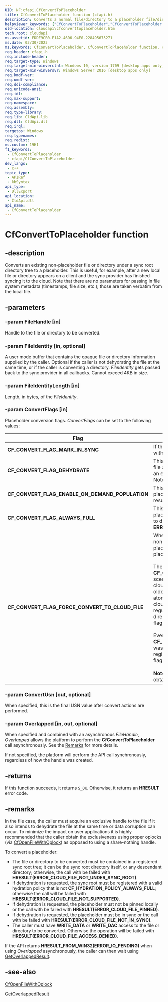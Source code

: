 ```yaml
---
UID: NF:cfapi.CfConvertToPlaceholder
title: CfConvertToPlaceholder function (cfapi.h)
description: Converts a normal file/directory to a placeholder file/directory.
helpviewer_keywords: ["CfConvertToPlaceholder","CfConvertToPlaceholder function","cfapi/CfConvertToPlaceholder","cloudApi.cfconverttoplaceholder"]
old-location: cloudapi\cfconverttoplaceholder.htm
tech.root: cloudapi
ms.assetid: FDDE9CB0-E1A2-46D6-94E0-228495675271
ms.date: 03/30/2023
ms.keywords: CfConvertToPlaceholder, CfConvertToPlaceholder function, cfapi/CfConvertToPlaceholder, cloudApi.cfconverttoplaceholder
req.header: cfapi.h
req.include-header: 
req.target-type: Windows
req.target-min-winverclnt: Windows 10, version 1709 [desktop apps only]
req.target-min-winversvr: Windows Server 2016 [desktop apps only]
req.kmdf-ver: 
req.umdf-ver: 
req.ddi-compliance: 
req.unicode-ansi: 
req.idl: 
req.max-support: 
req.namespace: 
req.assembly: 
req.type-library: 
req.lib: CldApi.lib
req.dll: CldApi.dll
req.irql: 
targetos: Windows
req.typenames: 
req.redist: 
ms.custom: 19H1
f1_keywords:
 - CfConvertToPlaceholder
 - cfapi/CfConvertToPlaceholder
dev_langs:
 - c++
topic_type:
 - APIRef
 - kbSyntax
api_type:
 - DllExport
api_location:
 - CldApi.dll
api_name:
 - CfConvertToPlaceholder
---
```


# CfConvertToPlaceholder function

## -description

Converts an existing non-placeholder file or directory under a sync root directory tree to a placeholder. This is useful, for example, after a new local file or directory appears on a client and the sync provider has finished syncing it to the cloud. Note that there are no parameters for passing in file system metadata (timestamps, file size, etc.); those are taken verbatim from the local file.

## -parameters

### -param FileHandle [in]

Handle to the file or directory to be converted.

### -param FileIdentity [in, optional]

A user mode buffer that contains the opaque file or directory information supplied by the caller. Optional if the caller is not dehydrating the file at the same time, or if the caller is converting a directory. *FileIdentity* gets passed back to the sync provider in all callbacks. Cannot exceed 4KB in size.

### -param FileIdentityLength [in]

Length, in bytes, of the *FileIdentity*.

### -param ConvertFlags [in]

Placeholder conversion flags. *ConvertFlags* can be set to the following values:

| Flag | Description |
|--------|--------|
| **CF_CONVERT_FLAG_MARK_IN_SYNC** | If this is specified, the platform marks the converted placeholder as in sync with cloud upon a successful conversion of the file. |
| **CF_CONVERT_FLAG_DEHYDRATE** | This is applicable for files only. When specified, the platform dehydrates the file after converting it to a placeholder successfully. The caller must acquire an exclusive handle when specifying this flag or data corruptions can occur. Note that the platform does not validate the exclusiveness of the handle. |
| **CF_CONVERT_FLAG_ENABLE_ON_DEMAND_POPULATION** | This is applicable for directories only. When specified, it marks the converted placeholder directory partially populated such that any future access to it will result in a **FETCH_PLACEHOLDERS** callback sent to the sync provider. |
| **CF_CONVERT_FLAG_ALWAYS_FULL** | This is effective on placeholder files only. Once a file is converted to a placeholder with this flag, the placeholder is marked always full. Any attempt to dehydrate such a placeholder will fail with error code **ERROR_CLOUD_FILE_DEHYDRATION_DISALLOWED**. |
| **CF_CONVERT_FLAG_FORCE_CONVERT_TO_CLOUD_FILE** | When specified, the platform allows a sync engine to atomically convert a non-cloud files placeholder (having another reparse tag/data) to a cloud files placeholder. Note that the API normally fails conversion of any non-placeholder file to a placeholder.<br/><br/>The combination **(CF\_CONVERT\_FLAG\_FORCE\_CONVERT\_TO\_CLOUD\_FILE \| CF\_CONVERT\_FLAG\_DEHYDRATE)** is especially useful in migration scenarios when certain providers are migrating from another platform to cloud files platform and they intend to convert hydrated placeholders on the older platform to dehydrated placeholders on the cloud files platform atomically. Just this flag should be passed for converting full placeholders to cloud files placeholders. If the older platform implements full files as a regular, non-placeholder files, this flag is not needed. Passing this flag on a directory converts directories to cloud files as well, though the **DEHYDRATE** flag doesn’t apply to directories.<br/><br/>Even when the policy **CF\_PLACEHOLDER\_MANAGEMENT\_POLICY\_CONVERT\_TO\_UNRESTRICTED** was specified with [CfRegisterSyncRoot](nf-cfapi-cfregistersyncroot.md), only processes that have registered/connected to the cloud files sync root are allowed to specify this flag.<br/><br/>**Note:** The flag is supported only if the `PlatformVersion.IntegrationNumber` obtained from [CfGetPlatformInfo](nf-cfapi-cfgetplatforminfo.md) is `0x500` or higher. |

### -param ConvertUsn [out, optional]

When specified, this is the final USN value after convert actions are performed.

### -param Overlapped [in, out, optional]

When specified and combined with an asynchronous *FileHandle*, *Overlapped* allows the platform to perform the **CfConvertToPlaceholder** call asynchronously. See the [Remarks](#-remarks) for more details.

If not specified, the platform will perform the API call synchronously, regardless of how the handle was created.

## -returns

If this function succeeds, it returns `S_OK`. Otherwise, it returns an **HRESULT** error code.

## -remarks

In the file case, the caller must acquire an exclusive handle to the file if it also intends to dehydrate the file at the same time or data corruption can occur. To minimize the impact on user applications it is highly recommended that the caller obtain the exclusiveness using proper oplocks (via [CfOpenFileWithOplock](nf-cfapi-cfopenfilewithoplock.md)) as opposed to using a share-nothing handle.

To convert a placeholder:

- The file or directory to be converted must be contained in a registered sync root tree; it can be the sync root directory itself, or any descendant directory; otherwise, the call with be failed with **HRESULT(ERROR_CLOUD_FILE_NOT_UNDER_SYNC_ROOT)**.
- If dehydration is requested, the sync root must be registered with a valid hydration policy that is not **CF_HYDRATION_POLICY_ALWAYS_FULL**; otherwise the call will be failed with **HRESULT(ERROR_CLOUD_FILE_NOT_SUPPORTED)**.
- If dehydration is requested, the placeholder must not be pinned locally or the call with be failed with **HRESULT(ERROR_CLOUD_FILE_PINNED)**.
- If dehydration is requested, the placeholder must be in sync or the call with be failed with **HRESULT(ERROR_CLOUD_FILE_NOT_IN_SYNC)**.
- The caller must have **WRITE_DATA** or **WRITE_DAC** access to the file or directory to be converted. Otherwise the operation will be failed with **HRESULT(ERROR_CLOUD_FILE_ACCESS_DENIED)**.

If the API returns **HRESULT_FROM_WIN32(ERROR_IO_PENDING)** when using *Overlapped* asynchronously, the caller can then wait using [GetOverlappedResult](/windows/win32/api/ioapiset/nf-ioapiset-getoverlappedresult).

## -see-also

[CfOpenFileWithOplock](nf-cfapi-cfopenfilewithoplock.md)

[GetOverlappedResult](/windows/win32/api/ioapiset/nf-ioapiset-getoverlappedresult)
